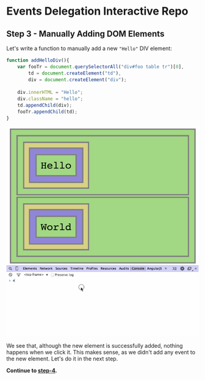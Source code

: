 # Events Delegation Interactive Repo

## Step 3 - Manually Adding DOM Elements

Let's write a function to manually add a new `"Hello"` DIV element:

```Javascript
function addHelloDiv(){
    var fooTr = document.querySelectorAll("div#foo table tr")[0],
        td = document.createElement("td"),
        div = document.createElement("div");

    div.innerHTML = "Hello";
    div.className = "hello";
    td.appendChild(div);
    fooTr.appendChild(td);
}
```

![preview](assets/3.gif)

We see that, although the new element is successfully added, nothing happens when we click it. This makes sense, as we didn't add any event to the new element. Let's do it in the next step.

__Continue to [step-4](../../tree/step-4).__
